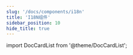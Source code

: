 ```yaml
---
slug: '/docs/components/i18n'
title: 'I18N组件'
sidebar_position: 10
hide_title: true
---
```


import DocCardList from '@theme/DocCardList';

<DocCardList />